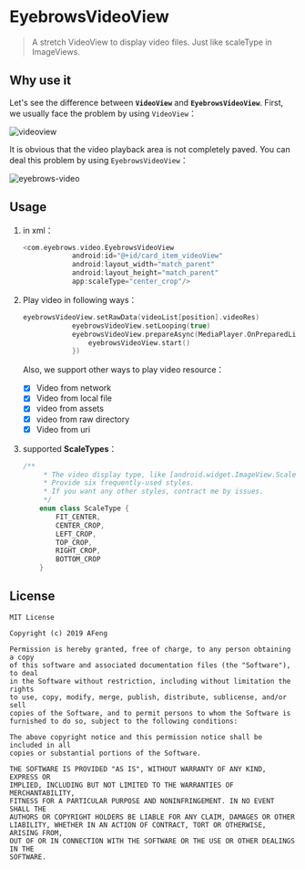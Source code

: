 # EyebrowsVideoView
> A stretch VideoView to display video files. Just like scaleType in ImageViews.

## Why use it

Let's see the difference between **`VideoView`** and **`EyebrowsVideoView`**. First, we usually face the problem by using `VideoView`：

![videoview](https://github.com/Moosphan/EyebrowsVideoView/blob/82203a29d8faea3809145f6775d05d4613b48b53/art/normal_preview.jpg)

It is obvious that the video playback area is not completely paved. You can deal this problem by using `EyebrowsVideoView`：

![eyebrows-video](https://github.com/Moosphan/EyebrowsVideoView/blob/82203a29d8faea3809145f6775d05d4613b48b53/art/preview.gif)

## Usage

1. in xml：

   ```kotlin
   <com.eyebrows.video.EyebrowsVideoView
               android:id="@+id/card_item_videoView"
               android:layout_width="match_parent"
               android:layout_height="match_parent"
               app:scaleType="center_crop"/>
   ```

2. Play video in following ways：

   ```kotlin
   eyebrowsVideoView.setRawData(videoList[position].videoRes)
               eyebrowsVideoView.setLooping(true)
               eyebrowsVideoView.prepareAsync(MediaPlayer.OnPreparedListener {
                   eyebrowsVideoView.start()
               })
   ```

   Also, we support other ways to play video resource：

   - [x] Video from network
   - [x] Video from local file
   - [x] video from assets
   - [x] video from raw directory
   - [x] Video from uri

3. supported **ScaleTypes**：

   ```kotlin
   /**
        * The video display type, like [android.widget.ImageView.ScaleType].
        * Provide six frequently-used styles.
        * If you want any other styles, contract me by issues.
        */
       enum class ScaleType {
           FIT_CENTER,
           CENTER_CROP,
           LEFT_CROP,
           TOP_CROP,
           RIGHT_CROP,
           BOTTOM_CROP
       }
   ```

## License

```
MIT License

Copyright (c) 2019 AFeng

Permission is hereby granted, free of charge, to any person obtaining a copy
of this software and associated documentation files (the "Software"), to deal
in the Software without restriction, including without limitation the rights
to use, copy, modify, merge, publish, distribute, sublicense, and/or sell
copies of the Software, and to permit persons to whom the Software is
furnished to do so, subject to the following conditions:

The above copyright notice and this permission notice shall be included in all
copies or substantial portions of the Software.

THE SOFTWARE IS PROVIDED "AS IS", WITHOUT WARRANTY OF ANY KIND, EXPRESS OR
IMPLIED, INCLUDING BUT NOT LIMITED TO THE WARRANTIES OF MERCHANTABILITY,
FITNESS FOR A PARTICULAR PURPOSE AND NONINFRINGEMENT. IN NO EVENT SHALL THE
AUTHORS OR COPYRIGHT HOLDERS BE LIABLE FOR ANY CLAIM, DAMAGES OR OTHER
LIABILITY, WHETHER IN AN ACTION OF CONTRACT, TORT OR OTHERWISE, ARISING FROM,
OUT OF OR IN CONNECTION WITH THE SOFTWARE OR THE USE OR OTHER DEALINGS IN THE
SOFTWARE.
```



